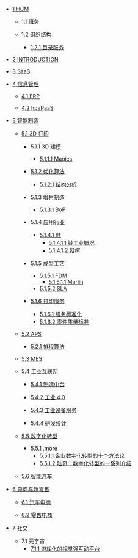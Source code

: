   - [1 HCM](/HCM/README.md)
    - [1.1 班务](/HCM/班务/README.md)
      
    - 1.2 组织结构
      - [1.2.1 目录服务](/HCM/组织结构/目录服务.md)
  - [2 INTRODUCTION](/INTRODUCTION.md)
  - [3 SaaS](/SaaS/README.md)
    
  - [4 信息管理](/信息管理/README.md)
    - [4.1 ERP](/信息管理/ERP/README.md)
      
    - [4.2 hpaPaaS](/信息管理/hpaPaaS/README.md)
      
  - [5 智能制造](/智能制造/README.md)
    - [5.1 3D 打印](/智能制造/3D%20打印/README.md)
      - 5.1.1 3D 建模
        - [5.1.1.1 Magics](/智能制造/3D%20打印/3D%20建模/Magics/README.md)
          
      - [5.1.2 优化算法](/智能制造/3D%20打印/优化算法/README.md)
        - [5.1.2.1 结构分析](/智能制造/3D%20打印/优化算法/结构分析.md)
      - [5.1.3 增材制造](/智能制造/3D%20打印/增材制造/README.md)
        - [5.1.3.1 BoP](/智能制造/3D%20打印/增材制造/BoP.md)
      - 5.1.4 应用行业
        - [5.1.4.1 鞋](/智能制造/3D%20打印/应用行业/鞋/README.md)
          - [5.1.4.1.1 鞋工业概况](/智能制造/3D%20打印/应用行业/鞋/鞋工业概况.md)
          - [5.1.4.1.2 鞋楦](/智能制造/3D%20打印/应用行业/鞋/鞋楦.md)
      - [5.1.5 成型工艺](/智能制造/3D%20打印/成型工艺/README.md)
        - [5.1.5.1 FDM](/智能制造/3D%20打印/成型工艺/FDM/README.md)
          - [5.1.5.1.1 Marlin](/智能制造/3D%20打印/成型工艺/FDM/Marlin.md)
        - [5.1.5.2 SLA](/智能制造/3D%20打印/成型工艺/SLA/README.md)
          
      - [5.1.6 打印服务](/智能制造/3D%20打印/打印服务/README.md)
        - [5.1.6.1 服务标准化](/智能制造/3D%20打印/打印服务/服务标准化.md)
        - [5.1.6.2 零件质量标准](/智能制造/3D%20打印/打印服务/零件质量标准.md)
    - [5.2 APS](/智能制造/APS/README.md)
      - [5.2.1 排程算法](/智能制造/APS/排程算法.md)
    - [5.3 MES](/智能制造/MES/README.md)
      
    - [5.4 工业互联网](/智能制造/工业互联网/README.md)
      - [5.4.1 制造中台](/智能制造/工业互联网/制造中台/README.md)
        
      - [5.4.2 工业 4.0](/智能制造/工业互联网/工业%204.0/README.md)
        
      - [5.4.3 工业设备服务](/智能制造/工业互联网/工业设备服务/README.md)
        
      - [5.4.4 研发设计](/智能制造/工业互联网/研发设计/README.md)
        
    - [5.5 数字化转型](/智能制造/数字化转型/README.md)
      - 5.5.1 .more
        - [5.5.1.1 企业数字化转型的十个方法论](/智能制造/数字化转型/.more/2021-企业数字化转型的十个方法论.md)
        - [5.5.1.2 陆奇：数字化转型的一系列介绍](/智能制造/数字化转型/.more/陆奇：数字化转型的一系列介绍.md)
    - [5.6 智能汽车](/智能制造/智能汽车/README.md)
      
  - [6 电商与新零售](/电商与新零售/README.md)
    - [6.1 汽车电商](/电商与新零售/汽车电商/README.md)
      
    - [6.2 零售电商](/电商与新零售/零售电商/README.md)
      
  - 7 社交
    - 7.1 元宇宙
      - [7.1.1 游戏化的视觉强互动平台](/社交/元宇宙/游戏化的视觉强互动平台.md)
